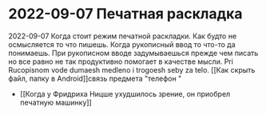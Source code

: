 # 2022-09-07 Печатная раскладка
2022-09-07
Когда стоит режим печатной раскладки. Как будто не осмысляется то что пишешь.
Когда рукописный ввод то что-то да понимаешь. При рукописном вводе задумываешься прежде чем писать но все равно не так продуктивно помогает в качестве мысли. Pri Rucopisnom vode dumaesh medleno i trogoesh seby za telo.
[[Как скрыть файл, папку в Android]]связь предмета "телефон "
- [[Когда у Фридриха Ницше ухудшилось зрение, он приобрел печатную машинку]]